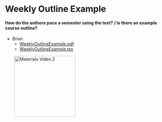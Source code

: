 # Weekly Outline Example

#### How do the authors pace a semester using the text? / Is there an example course outline?

- Brian
	- [WeeklyOutlineExample.pdf](./WeeklyOutlineExample.pdf)
	- [WeeklyOutlineExample.tex](./WeeklyOutlineExample.tex)

[<img src = "https://img.youtube.com/vi/eeTxO94bfKA/0.jpg" align="left" alt = "Materials Video 2" width="200" border="0" hspace="30" vspace="0">](https://www.youtube.com/watch?v=eeTxO94bfKA)